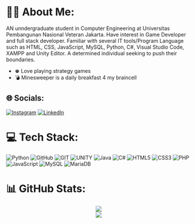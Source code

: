 # 👨‍💻 About Me:
AN unndergraduate student in Computer Engineering at Universitas Pembangunan Nasional Veteran 
Jakarta. Have interest in Game Developer and full stack developer. Familiar with several IT 
tools/Program Language such as HTML, CSS, JavaScript, MySQL, Python, C#, Visual Studio Code, 
XAMPP and Unity Editor. A determined individual seeking to push their boundaries.

- ♚ Love playing strategy games
- 💣 Minesweeper is a daily breakfast 4 my braincell

## 🌐 Socials:
[![Instagram](https://img.shields.io/badge/Instagram-%23E4405F.svg?logo=Instagram&logoColor=white)](https://instagram.com/bimaadhitya_s) 
[![LinkedIn](https://img.shields.io/badge/LinkedIn-%230077B5.svg?logo=linkedin&logoColor=white)](https://linkedin.com/in/bimaadhityas)

# 💻 Tech Stack:
![Python](https://img.shields.io/badge/python-3670A0?style=for-the-badge&logo=python&logoColor=ffdd54)
![GitHub](https://img.shields.io/badge/GitHub-%23121011.svg?style=for-the-badge&logo=github&logoColor=white) 
![GIT](https://img.shields.io/badge/Git-fc6d26?style=for-the-badge&logo=git&logoColor=white) 
![UNITY](https://img.shields.io/badge/Unity-%2320232a.svg?style=for-the-badge&logo=unity&logoColor=white) 
![Java](https://img.shields.io/badge/java-%23ED8B00.svg?style=for-the-badge&logo=java&logoColor=white) 
![C#](https://img.shields.io/badge/c%23-%23239120.svg?style=for-the-badge&logo=c-sharp&logoColor=white) 
![HTML5](https://img.shields.io/badge/html5-%23E34F26.svg?style=for-the-badge&logo=html5&logoColor=white) 
![CSS3](https://img.shields.io/badge/css3-%231572B6.svg?style=for-the-badge&logo=css3&logoColor=white) 
![PHP](https://img.shields.io/badge/php-%23777BB4.svg?style=for-the-badge&logo=php&logoColor=white) 
![JavaScript](https://img.shields.io/badge/javascript-%23323330.svg?style=for-the-badge&logo=javascript&logoColor=%23F7DF1E) 
![MySQL](https://img.shields.io/badge/mysql-%2300f.svg?style=for-the-badge&logo=mysql&logoColor=white) 
![MariaDB](https://img.shields.io/badge/MariaDB-003545?style=for-the-badge&logo=mariadb&logoColor=white) 

# 📊 GitHub Stats:
<div align="center">
  <img src=https://github-readme-stats.vercel.app/api?username=BimaAdhityaS&show_icons=true&theme=holi><br/>
  <img src=https://github-readme-stats.vercel.app/api/top-langs/?username=BimaAdhityaS&layout=compact&theme=holi>
</div>
